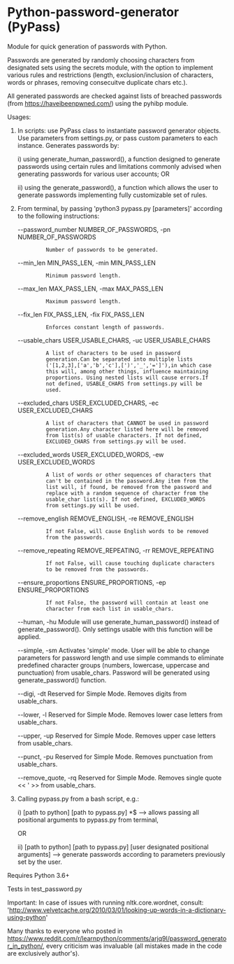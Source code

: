 # Python-password-generator (PyPass)
Module for quick generation of passwords with Python.

Passwords are generated by randomly choosing characters from designated sets using the secrets module, with the option to implement various rules and restrictions (length, exclusion/inclusion of characters, words or phrases, removing consecuitve duplicate chars etc.). 

All generated passwords are checked against lists of breached passwords (from https://haveibeenpwned.com/) using the pyhibp module.

Usages:

1) In scripts: use PyPass class to instantiate password generator objects. Use parameters from settings.py, or pass custom parameters to each instance. Generates passwords by: 

	i) using generate_human_password(), a function designed to generate passwords using certain rules and limitations commonly 	      advised when generating passwords for various user accounts; OR
	
	ii) using the generate_password(), a function which allows the user to generate passwords implementing fully customizable 	      set of rules.

2) From terminal, by passing 'python3 pypass.py [parameters]' according to the following instructions:

	  --password_number NUMBER_OF_PASSWORDS, -pn NUMBER_OF_PASSWORDS
	  
				Number of passwords to be generated.
				
	  --min_len MIN_PASS_LEN, -min MIN_PASS_LEN
	  
				Minimum password length.
				
	  --max_len MAX_PASS_LEN, -max MAX_PASS_LEN
	  
				Maximum password length.
				
	  --fix_len FIX_PASS_LEN, -fix FIX_PASS_LEN
	  
				Enforces constant length of passwords.
				
	  --usable_chars USER_USABLE_CHARS, -uc USER_USABLE_CHARS
	  
				A list of characters to be used in password
				generation.Can be separated into multiple lists
				('[1,2,3],['a','b','c'],[')','_','=']'),in which case
				this will, among other things, influence maintaining
				proportions. Using nested lists will cause errors.If
				not defined, USABLE_CHARS from settings.py will be
				used.
				
	  --excluded_chars USER_EXCLUDED_CHARS, -ec USER_EXCLUDED_CHARS
	  
				A list of characters that CANNOT be used in password
				generation.Any character listed here will be removed
				from list(s) of usable characters. If not defined,
				EXCLUDED_CHARS from settings.py will be used.
				
	  --excluded_words USER_EXCLUDED_WORDS, -ew USER_EXCLUDED_WORDS
	  
				A list of words or other sequences of characters that
				can't be contained in the password.Any item from the
				list will, if found, be removed from the password and
				replace with a random sequence of character from the
				usable_char list(s). If not defined, EXCLUDED_WORDS
				from settings.py will be used.
				
	  --remove_english REMOVE_ENGLISH, -re REMOVE_ENGLISH
	  
				If not False, will cause English words to be removed
				from the passwords.
				
	  --remove_repeating REMOVE_REPEATING, -rr REMOVE_REPEATING
	  
				If not False, will cause touching duplicate characters
				to be removed from the passwords.
				
	  --ensure_proportions ENSURE_PROPORTIONS, -ep ENSURE_PROPORTIONS
	  
				If not False, the password will contain at least one
				character from each list in usable_chars.
				
	  --human, -hu          Module will use generate_human_password() instead of
				generate_password(). Only settings usable with this
				function will be applied.
				
	  --simple, -sm         Activates 'simple' mode. User will be able to change
				parameters for password length and use simple commands
				to eliminate predefined character groups (numbers,
				lowercase, uppercase and punctuation) from
				usable_chars. Password will be generated using
				generate_password() function.
				
	  --digi, -dt           Reserved for Simple Mode. Removes digits from
				usable_chars.
				
	  --lower, -l           Reserved for Simple Mode. Removes lower case letters
				from usable_chars.
				
	  --upper, -up          Reserved for Simple Mode. Removes upper case letters
				from usable_chars.
				
	  --punct, -pu          Reserved for Simple Mode. Removes punctuation from
				usable_chars.
				
	  --remove_quote, -rq   Reserved for Simple Mode. Removes single quote << ' >>
				from usable_chars.
				
3) Calling pypass.py from a bash script, e.g.:

	i) [path to python] [path to pypass.py] *$ --> allows passing all positional arguments to pypass.py from terminal,
	
	OR
	
	ii) [path to python] [path to pypass.py] [user designated positional arguments] --> generate passwords according to 		    parameters previously set by the user.

Requires Python 3.6+

Tests in test_password.py

Important: In case of issues with running nltk.core.wordnet, consult: 'http://www.velvetcache.org/2010/03/01/looking-up-words-in-a-dictionary-using-python'

Many thanks to everyone who posted in https://www.reddit.com/r/learnpython/comments/arjq9l/password_generator_in_python/, every criticism was invaluable (all mistakes made in the code are exclusively author's). 
